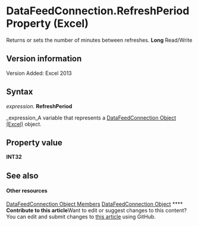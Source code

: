 
# DataFeedConnection.RefreshPeriod Property (Excel)

Returns or sets the number of minutes between refreshes.  **Long** Read/Write


## Version information

Version Added: Excel 2013 


## Syntax

 _expression_. **RefreshPeriod**

 _expression_A variable that represents a  [DataFeedConnection Object (Excel)](2ccb242b-28d5-3baf-78be-aa8f7478f4b6.md) object.


## Property value

 **INT32**


## See also


#### Other resources


 [DataFeedConnection Object Members](33157c0b-c8d1-355f-8e72-3c7738ff67af.md)
 [DataFeedConnection Object](2ccb242b-28d5-3baf-78be-aa8f7478f4b6.md)
****   **Contribute to this article**Want to edit or suggest changes to this content? You can edit and submit changes to  [this article](https://github.com/jhershey00/VBA_Excel_Test/OpenXMLCon/articles/64ff3022-f79f-a263-e770-9e6ce33a7ed8.md) using GitHub.

